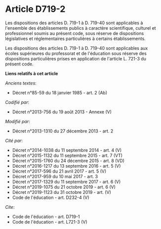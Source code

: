# Article D719-2

Les dispositions des articles D. 719-1 à D. 719-40 sont applicables à l'ensemble des établissements publics à caractère
scientifique, culturel et professionnel soumis au présent code, sous réserve de dispositions législatives et réglementaires
particulières à certains établissements. 

Les dispositions des articles D. 719-1 à D. 719-40 sont applicables aux écoles supérieures du professorat et de l'éducation
sous réserve des dispositions particulières prises en application de l'article L. 721-3 du présent code.

**Liens relatifs à cet article**

_Anciens textes_:

  - Décret n°85-59 du 18 janvier 1985 - art. 2 (Ab)

_Codifié par_:

  - Décret n°2013-756 du 19 août 2013 -  Annexe (V)

_Modifié par_:

  - Décret n°2013-1310 du 27 décembre 2013 - art. 2

_Cité par_:

  - Décret n°2014-1038 du 11 septembre 2014 - art. 4 (V)
  - Décret n°2015-1132 du 11 septembre 2015 - art. 7 (VT)
  - Décret n°2015-1760 du 24 décembre 2015 - art. 8 (VD)
  - Décret n°2016-1217 du 13 septembre 2016 - art. 5 (V)
  - Décret n°2017-596 du 21 avril 2017 - art. 5 (V)
  - Décret n°2017-959 du 10 mai 2017 - art. 3
  - Décret n°2017-1329 du 11 septembre 2017 - art. 6 (V)
  - Décret n°2019-1075 du 21 octobre 2019 - art. 6 (V)
  - Décret n°2019-1123 du 31 octobre 2019 - art. (V)
  - Code de l'éducation - art. D232-4 (V)

_Cite_:

  - Code de l'éducation - art. D719-1
  - Code de l'éducation - art. L721-3 (V)
